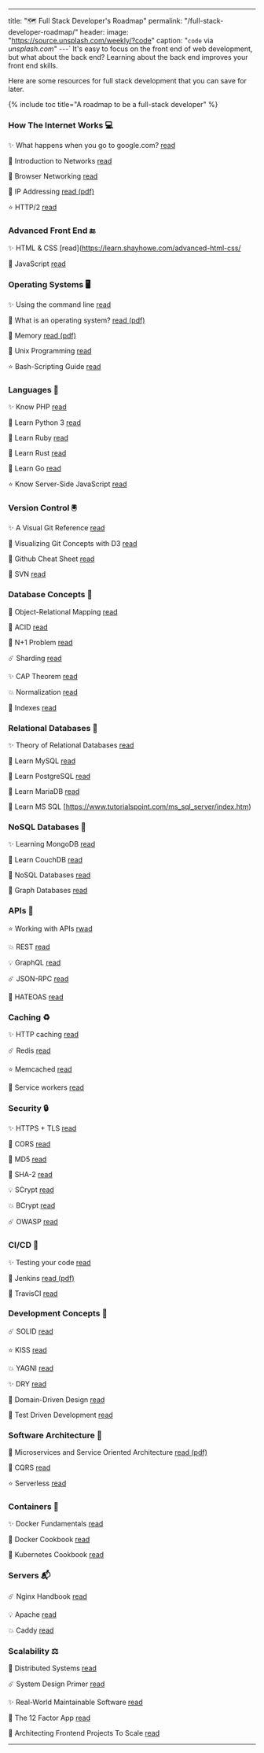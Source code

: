 ---
title: "🗺 Full Stack Developer's Roadmap"
permalink: "/full-stack-developer-roadmap/"
header:
 image: "https://source.unsplash.com/weekly/?code"
 caption: "`code` via _unsplash.com_"
---`
It's easy to focus on the front end of web development, but what about the back end? Learning about the back end improves your front end skills.

Here are some resources for full stack development that you can save for later.

{% include toc title="A roadmap to be a full-stack developer" %}

### How The Internet Works 💻

✨ What happens when you go to google.com? [read](https://github.com/alex/what-happens-when)

🎉 Introduction to Networks [read](https://ocw.mit.edu/courses/electrical-engineering-and-computer-science/6-02-introduction-to-eecs-ii-digital-communication-systems-fall-2012/readings/)

💫 Browser Networking [read](https://hpbn.co/)

🎊 IP Addressing [read (pdf)](https://pages.di.unipi.it/ricci/501302.pdf)

⭐️ HTTP/2 [read](https://daniel.haxx.se/http2/)

### Advanced Front End 🔚

✨ HTML & CSS [read](https://learn.shayhowe.com/advanced-html-css/

💫 JavaScript [read](https://github.com/getify/You-Dont-Know-JS)

### Operating Systems 🖥

✨ Using the command line [read](https://launchschool.com/books/command_line)

🎉 What is an operating system? [read (pdf)](http://markburgess.org/os/os.pdf)

💫 Memory [read (pdf)](https://www.akkadia.org/drepper/cpumemory.pdf)

🎊 Unix Programming [read](http://catb.org/esr/writings/taoup/html/)

⭐️ Bash-Scripting Guide [read](https://tldp.org/LDP/abs/html/)

### Languages 📕

✨ Know PHP [read](https://en.wikibooks.org/wiki/PHP_Programming)

🌟 Learn Python 3 [read](https://devguide.python.org/)

🎉 Learn Ruby [read](https://www.rubyguides.com/ruby-tutorial/)

💫 Learn Rust [read](https://doc.rust-lang.org/stable/rust-by-example/)

🎊 Learn Go [read](https://gobyexample.com/)

⭐️ Know Server-Side JavaScript [read](https://github.com/maxogden/art-of-node)

### Version Control 🖲

✨ A Visual Git Reference [read](https://marklodato.github.io/visual-git-guide/index-en.html)

🎉 Visualizing Git Concepts with D3 [read](https://onlywei.github.io/explain-git-with-d3/)

💫 Github Cheat Sheet [read](https://github.com/tiimgreen/github-cheat-sheet)

🎊 SVN [read](https://dev.to/rajbdilip/quick-svn-guide-for-git-users-svn-the-git-way-26al)

### Database Concepts 📓

🌟 Object-Relational Mapping [read](https://dev.to/nielsenjared/what-is-object-relational-mapping-how-to-roll-your-own-javascript-orm-4ni3)

🎉 ACID [read](https://neo4j.com/blog/acid-vs-base-consistency-models-explained/)

💫 N+1 Problem [read](https://medium.com/@bretdoucette/n-1-queries-and-how-to-avoid-them-a12f02345be5)

☄️ Sharding [read](https://www.digitalocean.com/community/tutorials/understanding-database-sharding)

✨ CAP Theorem [read](http://www.julianbrowne.com/article/brewers-cap-theorem)

💥 Normalization [read](https://dev.to/nexttech/database-normalization-explained-5b1a)

🌟 Indexes [read](https://dev.to/helenanders26/sql-series-speed-up-your-queries-with-indexes-3c83)

### Relational Databases 📔

✨ Theory of Relational Databases [read](https://web.cecs.pdx.edu/~maier/TheoryBook/TRD.html)

🎉 Learn MySQL [read](https://www.techotopia.com/index.php/MySQL_Essentials)

💫 Learn PostgreSQL [read](https://www.syncfusion.com/ebooks/postgres)

🎊 Learn MariaDB [read](https://www.tutorialspoint.com/mariadb/index.htm)

🌟 Learn MS SQL [https://www.tutorialspoint.com/ms_sql_server/index.htm)

### NoSQL Databases 📗

✨ Learning MongoDB [read](ttps://github.com/evanlucas/learnyoumongo)

🎉 Learn CouchDB [read](http://guide.couchdb.org/editions/1/en/index.html)

💫 NoSQL Databases [read](https://github.com/evanlucas/learnyoumongo)

🎊 Graph Databases [read](https://graphdatabases.com/)

### APIs 📨

⭐️ Working with APIs [rwad](https://launchschool.com/books/working_with_apis)

💥 REST [read](https://dev.to/drminnaar/rest-api-guide-14n2)

💡 GraphQL [read](https://dev.to/leonardomso/a-beginners-guide-to-graphql-3kjj)

☄️ JSON-RPC [read](https://dev.to/radixdlt/json-rpc-vs-rest-for-distributed-platform-apis-3n0m)

🎉 HATEOAS [read](https://restcookbook.com/Basics/hateoas/)

### Caching ♻️

✨ HTTP caching [read](https://developer.mozilla.org/en-US/docs/Web/HTTP/Caching)

☄️ Redis [read](https://openmymind.net/2012/1/23/The-Little-Redis-Book/)

⭐️ Memcached [read](https://www.tutorialspoint.com/memcached/index.htm)

🚀 Service workers [read](https://dev.to/blarzhernandez/javascript-service-workers-visualized-1683)

### Security 🔒

✨ HTTPS + TLS [read](https://dev.to/ahmedatefae/web-security-knowledge-you-must-understand-it-part-i-https-tls-ssl-cors-csp-298l)

🎉 CORS [read](https://dev.to/lydiahallie/cs-visualized-cors-5b8h)

💫 MD5 [read](https://dev.to/wagslane/very-basic-intro-to-hash-functions-sha-256-md-5-etc-399j)

🎊 SHA-2 [read](https://dev.to/wagslane/how-sha-2-works-step-by-step-sha-256-11ci)

💡 SCrypt [read](https://dev.to/wagslane/very-basic-intro-to-the-scrypt-hash-7l5)

💥 BCrypt [read](https://dev.to/sylviapap/bcrypt-explained-4k5c)

☄️ OWASP [read](https://owasp.org/www-project-top-ten/)

### CI/CD 🧪

✨ Testing your code [read](https://dev.to/thejessleigh/different-types-of-testing-explained-1ljo)

🎉 Jenkins [read (pdf)](https://www.bogotobogo.com/DevOps/Jenkins/images/Intro_install/jenkins-the-definitive-guide.pdf)

💫 TravisCI [read](https://github.com/dwyl/learn-travis)

### Development Concepts 📙

☄️ SOLID [read](https://dev.to/ham8821/solid-principles-to-start-with-object-oriented-programming-1e49)

⭐️ KISS [read](https://dev.to/getd/kiss-keep-it-simple-short-my-tech-writing-principal-jjn)

💥 YAGNI [read](https://dev.to/gonedark/practicing-yagni-3n1d)

✨ DRY [read](https://dev.to/codemouse92/clean-dry-solid-spaghetti-1lgm)

🎉 Domain-Driven Design [read](http://www.infoq.com/minibooks/domain-driven-design-quickly)

🌟 Test Driven Development [read](https://github.com/grzesiek-galezowski/tdd-ebook)

### Software Architecture 🏯

💫 Microservices and Service Oriented Architecture [read (pdf)](https://www.oreilly.com/programming/free/files/microservices-vs-service-oriented-architecture.pdf)

🎊 CQRS [read](https://msdn.microsoft.com/en-us/library/jj554200.aspx)

⭐️ Serverless [read](https://docs.microsoft.com/en-us/dotnet/standard/serverless-architecture/)

### Containers 🧊

✨ Docker Fundamentals [read](https://dev.to/skaytech/docker-fundamentals-2ibi)

🎉 Docker Cookbook [read](https://www.packtpub.com/free-ebooks/docker-cookbook-second-edition)

💫 Kubernetes Cookbook [read](https://www.packtpub.com/free-ebooks/kubernetes-cookbook-second-edition)

### Servers 📬

☄️ Nginx Handbook [read](https://github.com/trimstray/nginx-admins-handbook)

💡 Apache [read](https://httpd.apache.org/)

💥 Caddy [read](https://caddyserver.com/)

### Scalability ⚖️

💫 Distributed Systems [read](http://book.mixu.net/distsys/single-page.html)

☄️ System Design Primer [read](https://github.com/donnemartin/system-design-primer)

✨ Real-World Maintainable Software [read](https://www.oreilly.com/content/real-world-maintainable-software/)

🎉 The 12 Factor App [read](https://12factor.net/)

🌟 Architecting Frontend Projects To Scale [read](https://dev.to/mmcshinsky/why-frontend-architecture-matters-1ldj)

***
